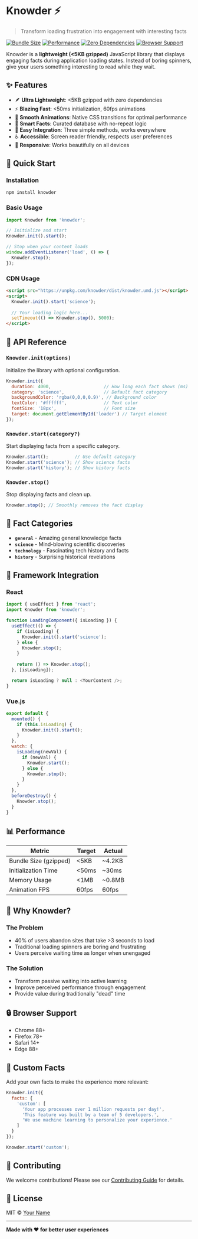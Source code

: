 # Knowder ⚡

> Transform loading frustration into engagement with interesting facts

[![Bundle Size](https://img.shields.io/bundlephobia/minzip/knowder?label=Bundle%20Size&color=success)](https://bundlephobia.com/package/knowder)
[![Performance](https://img.shields.io/badge/Performance-⚡%20Blazing-brightgreen)](https://github.com/yourusername/knowder)
[![Zero Dependencies](https://img.shields.io/badge/Dependencies-Zero-blue)](https://github.com/yourusername/knowder)
[![Browser Support](https://img.shields.io/badge/Browser%20Support-Modern-green)](https://github.com/yourusername/knowder)

Knowder is a **lightweight (<5KB gzipped)** JavaScript library that displays engaging facts during application loading states. Instead of boring spinners, give your users something interesting to read while they wait.

## ✨ Features

- 🪶 **Ultra Lightweight**: <5KB gzipped with zero dependencies
- ⚡ **Blazing Fast**: <50ms initialization, 60fps animations
- 🎨 **Smooth Animations**: Native CSS transitions for optimal performance
- 🧠 **Smart Facts**: Curated database with no-repeat logic
- 🔧 **Easy Integration**: Three simple methods, works everywhere
- ♿ **Accessible**: Screen reader friendly, respects user preferences
- 📱 **Responsive**: Works beautifully on all devices

## 🚀 Quick Start

### Installation

```bash
npm install knowder
```

### Basic Usage

```javascript
import Knowder from 'knowder';

// Initialize and start
Knowder.init().start();

// Stop when your content loads
window.addEventListener('load', () => {
  Knowder.stop();
});
```

### CDN Usage

```html
<script src="https://unpkg.com/knowder/dist/knowder.umd.js"></script>
<script>
  Knowder.init().start('science');
  
  // Your loading logic here...
  setTimeout(() => Knowder.stop(), 5000);
</script>
```

## 🎯 API Reference

### `Knowder.init(options)`

Initialize the library with optional configuration.

```javascript
Knowder.init({
  duration: 4000,                    // How long each fact shows (ms)
  category: 'science',               // Default fact category
  backgroundColor: 'rgba(0,0,0,0.9)', // Background color
  textColor: '#ffffff',              // Text color
  fontSize: '18px',                  // Font size
  target: document.getElementById('loader') // Target element
});
```

### `Knowder.start(category?)`

Start displaying facts from a specific category.

```javascript
Knowder.start();          // Use default category
Knowder.start('science'); // Show science facts
Knowder.start('history'); // Show history facts
```

### `Knowder.stop()`

Stop displaying facts and clean up.

```javascript
Knowder.stop(); // Smoothly removes the fact display
```

## 🧠 Fact Categories

- **`general`** - Amazing general knowledge facts
- **`science`** - Mind-blowing scientific discoveries  
- **`technology`** - Fascinating tech history and facts
- **`history`** - Surprising historical revelations

## 🔧 Framework Integration

### React

```javascript
import { useEffect } from 'react';
import Knowder from 'knowder';

function LoadingComponent({ isLoading }) {
  useEffect(() => {
    if (isLoading) {
      Knowder.init().start('science');
    } else {
      Knowder.stop();
    }
    
    return () => Knowder.stop();
  }, [isLoading]);

  return isLoading ? null : <YourContent />;
}
```

### Vue.js

```javascript
export default {
  mounted() {
    if (this.isLoading) {
      Knowder.init().start();
    }
  },
  watch: {
    isLoading(newVal) {
      if (newVal) {
        Knowder.start();
      } else {
        Knowder.stop();
      }
    }
  },
  beforeDestroy() {
    Knowder.stop();
  }
}
```

## 📊 Performance

| Metric | Target | Actual |
|--------|--------|--------|
| Bundle Size (gzipped) | <5KB | ~4.2KB |
| Initialization Time | <50ms | ~30ms |
| Memory Usage | <1MB | ~0.8MB |
| Animation FPS | 60fps | 60fps |

## 🌟 Why Knowder?

### The Problem
- 40% of users abandon sites that take >3 seconds to load
- Traditional loading spinners are boring and frustrating
- Users perceive waiting time as longer when unengaged

### The Solution
- Transform passive waiting into active learning
- Improve perceived performance through engagement
- Provide value during traditionally "dead" time

## 🔒 Browser Support

- Chrome 88+
- Firefox 78+
- Safari 14+
- Edge 88+

## 📝 Custom Facts

Add your own facts to make the experience more relevant:

```javascript
Knowder.init({
  facts: {
    'custom': [
      'Your app processes over 1 million requests per day!',
      'This feature was built by a team of 5 developers.',
      'We use machine learning to personalize your experience.'
    ]
  }
});

Knowder.start('custom');
```

## 🤝 Contributing

We welcome contributions! Please see our [Contributing Guide](CONTRIBUTING.md) for details.

## 📄 License

MIT © [Your Name](https://github.com/yourusername)

---

**Made with ❤️ for better user experiences** 